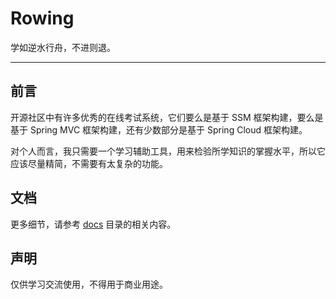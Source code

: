 Rowing
======

学如逆水行舟，不进则退。

---

## 前言

开源社区中有许多优秀的在线考试系统，它们要么是基于 SSM 框架构建，要么是基于 Spring MVC 框架构建，还有少数部分是基于 Spring Cloud 框架构建。

对个人而言，我只需要一个学习辅助工具，用来检验所学知识的掌握水平，所以它应该尽量精简，不需要有太复杂的功能。

## 文档

更多细节，请参考 [docs](/docs) 目录的相关内容。

## 声明

仅供学习交流使用，不得用于商业用途。